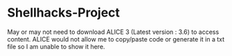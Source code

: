 # Shellhacks-Project
May or may not need to download ALICE 3 (Latest version : 3.6) to access content. 
ALICE would not allow me to copy/paste code or generate it in a txt file so I am unable to show it here.
